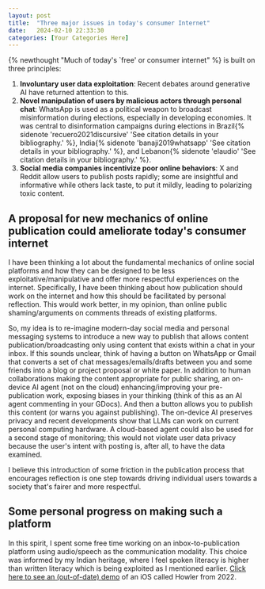 ```yaml
---
layout: post
title:  "Three major issues in today's consumer Internet"
date:   2024-02-10 22:33:30
categories: [Your Categories Here]
---
```


{% newthought "Much of today's `free' or consumer internet" %} is built on three principles:

1. **Involuntary user data exploitation**: Recent debates around generative AI have returned attention to this.
2. **Novel manipulation of users by malicious actors through personal chat**: WhatsApp is used as a political weapon to broadcast misinformation during elections, especially in developing economies. It was central to disinformation campaigns during elections in Brazil{% sidenote 'recuero2021discursive' 'See citation details in your bibliography.' %}, India{% sidenote 'banaji2019whatsapp' 'See citation details in your bibliography.' %}, and Lebanon{% sidenote 'elaudio' 'See citation details in your bibliography.' %}.
3. **Social media companies incentivize poor online behaviors**: X and Reddit allow users to publish posts rapidly; some are insightful and informative while others lack taste, to put it mildly, leading to polarizing toxic content.

## A proposal for new mechanics of online publication could ameliorate today's consumer internet

I have been thinking a lot about the fundamental mechanics of online social platforms and how they can be designed to be less exploitative/manipulative and offer more respectful experiences on the internet. Specifically, I have been thinking about how publication should work on the internet and how this should be facilitated by personal reflection. This would work better, in my opinion, than online public shaming/arguments on comments threads of existing platforms.

So, my idea is to re-imagine modern-day social media and personal messaging systems to introduce a new way to publish that allows content publication/broadcasting only using content that exists within a chat in your inbox. If this sounds unclear, think of having a button on WhatsApp or Gmail that converts a set of chat messages/emails/drafts between you and some friends into a blog or project proposal or white paper. In addition to human collaborations making the content appropriate for public sharing, an on-device AI agent (not on the cloud) enhancing/improving your pre-publication work, exposing biases in your thinking (think of this as an AI agent commenting in your GDocs). And then a button allows you to publish this content (or warns you against publishing). The on-device AI preserves privacy and recent developments show that LLMs can work on current personal computing hardware. A cloud-based agent could also be used for a second stage of monitoring; this would not violate user data privacy because the user's intent with posting is, after all, to have the data examined.

I believe this introduction of some friction in the publication process that encourages reflection is one step towards driving individual users towards a society that's fairer and more respectful.

## Some personal progress on making such a platform

In this spirit, I spent some free time working on an inbox-to-publication platform using audio/speech as the communication modality. This choice was informed by my Indian heritage, where I feel spoken literacy is higher than written literacy which is being exploited as I mentioned earlier. [Click here to see an (out-of-date) demo](https://youtu.be/VbslBJX4Rfw?si=awveglcB-5oahR2C) of an iOS called Howler from 2022.

